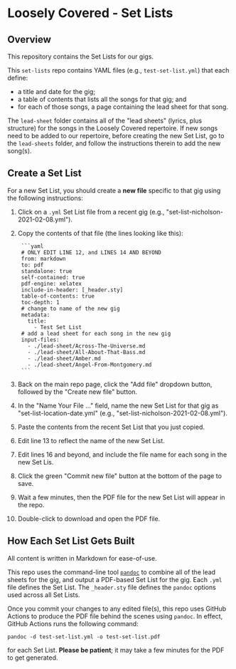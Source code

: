 # Loosely Covered - Set Lists

## Overview

This repository contains the Set Lists for our gigs.

This `set-lists` repo contains YAML files (e.g., `test-set-list.yml`) that each define:

- a title and date for the gig;
- a table of contents that lists all the songs for that gig; and
- for each of those songs, a page containing the lead sheet for that song.

The `lead-sheet` folder contains all of the "lead sheets" (lyrics, plus structure) for the songs in the Loosely Covered repertoire.  If new songs need to be added to our repertoire, before creating the new Set List, go to the `lead-sheets` folder, and follow the instructions therein to add the new song(s).

## Create a Set List

For a new Set List, you should create a **new file** specific to that gig using the following instructions:

1. Click on a `.yml` Set List file from a recent gig (e.g., "set-list-nicholson-2021-02-08.yml").
2. Copy the contents of that file (the lines looking like this):

        ```yaml
        # ONLY EDIT LINE 12, and LINES 14 AND BEYOND
        from: markdown
        to: pdf
        standalone: true
        self-contained: true
        pdf-engine: xelatex
        include-in-header: [_header.sty]
        table-of-contents: true
        toc-depth: 1
        # change to name of the new gig
        metadata:
          title:
            - Test Set List
        # add a lead sheet for each song in the new gig
        input-files:
          - ./lead-sheet/Across-The-Universe.md
          - ./lead-sheet/All-About-That-Bass.md
          - ./lead-sheet/Amber.md
          - ./lead-sheet/Angel-From-Montgomery.md
        ```

3. Back on the main repo page, click the "Add file" dropdown button, followed by the "Create new file" button.
4. In the "Name Your File ..." field, name the new Set List for that gig as "set-list-location-date.yml" (e.g., "set-list-nicholson-2021-02-08.yml").
5. Paste the contents from the recent Set List that you just copied.
6. Edit line 13 to reflect the name of the new Set List.
7. Edit lines 16 and beyond, and include the file name for each song in the new Set Lis.
8. Click the green "Commit new file" button at the bottom of the page to save.
9. Wait a few minutes, then the PDF file for the new Set List will appear in the repo.
10. Double-click to download and open the PDF file.

## How Each Set List Gets Built

All content is written in Markdown for ease-of-use.

This repo uses the command-line tool [`pandoc`](https://pandoc.org) to combine all of the lead sheets for the gig, and output a PDF-based Set List for the gig.  Each `.yml` file defines the Set List.  The `_header.sty` file defines the `pandoc` options used across all Set Lists.

Once you commit your changes to any edited file(s), this repo uses GitHub Actions to produce the PDF file behind the scenes using `pandoc`.  In effect, GitHub Actions runs the following command:

`pandoc -d test-set-list.yml -o test-set-list.pdf`

for each Set List.  **Please be patient**; it may take a few minutes for the PDF to get generated.
